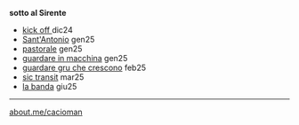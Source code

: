 
**sotto al Sirente**  

- [kick off ](https://cacioman.github.io/t6x6-001.html) dic24
- [Sant'Antonio](https://cacioman.github.io/t6x6-101.html) gen25
- [pastorale](https://cacioman.github.io/t6x6-002.html) gen25
- [guardare in macchina](https://cacioman.github.io/t6x6-006.html) gen25  
- [guardare gru che crescono](https://cacioman.github.io/t6x6-011.html) feb25
- [sic transit](https://cacioman.github.io/t6x6-003.html) mar25
- [la banda](https://cacioman.github.io/t6x6-008.html) giu25

---
[about.me/cacioman](https://about.me/cacioman) 

<!--  
**village photography**

**foto di piazza**  
- [CGIL pro Gaza](https://cacioman.github.io/perpiazze08.html) set25
- [tant*](https://cacioman.github.io/perpiazze07.html)  giu25
- [sorrisetti](https://cacioman.github.io/perpiazze06.html) mag25
- [Europa](https://cacioman.github.io/perpiazze05.html) mar25
- [decreto sicurezza](https://cacioman.github.io/perpiazze04.html) ott24  
- [pro Palestina](https://cacioman.github.io/perpiazze03.html) ott24  
- [contro il caporalato](https://cacioman.github.io/perpiazze02.html) giu24  
- [non una di meno](https://cacioman.github.io/perpiazze01.html) nov23
- [LGBTQ Plus Plus](https://cacioman.github.io/LGTBplusplus.html) giu23

**altro**  
- ["vedo gente, faccio pose"](https://cacioman.substack.com) una newsletter di pensamenti ed esperienze fotografiche   
- [Video Insulsi](https://www.youtube.com/@ClaudioGatti44) il mio canale di video abbastanza insulsi (ma almeno durano poco)  
- [intera rete](https://cacioman.github.io/interarete.html) un libro sulla magia del trasporto pubblico romano   
- [leggere l'Orestea a Rebibbia](https://cacioman.github.io/LeggereOresteaRebibbia.pdf) un articolo sullo studio dei classici in carcere  --!>  
